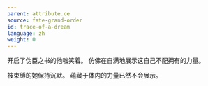 ```yaml
---
parent: attribute.ce
source: fate-grand-order
id: trace-of-a-dream
language: zh
weight: 0
---
```


开启了伪臣之书的他嗤笑着。
仿佛在自满地展示这自己不配拥有的力量。

被束缚的她保持沉默。
蕴藏于体内的力量已然不会展示。
